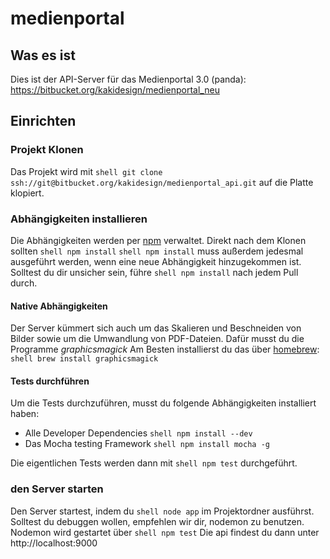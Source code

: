 # medienportal
## Was es ist

Dies ist der API-Server für das Medienportal 3.0 (panda): https://bitbucket.org/kakidesign/medienportal_neu

## Einrichten

### Projekt Klonen
Das Projekt wird mit `shell git clone ssh://git@bitbucket.org/kakidesign/medienportal_api.git` auf die Platte klopiert.

### Abhängigkeiten installieren
Die Abhängigkeiten werden per [npm](http://npmjs.org/) verwaltet. Direkt nach dem Klonen sollten `shell npm install`
`shell npm install` muss außerdem jedesmal ausgeführt werden, wenn eine neue Abhängigkeit hinzugekommen ist.
Solltest du dir unsicher sein, führe `shell npm install` nach jedem Pull durch.

#### Native Abhängigkeiten
Der Server kümmert sich auch um das Skalieren und Beschneiden von Bilder sowie um die Umwandlung von PDF-Dateien. Dafür musst du die Programme *graphicsmagick*
Am Besten installierst du das über [homebrew](http://brew.sh/): `shell brew install graphicsmagick`

#### Tests durchführen
Um die Tests durchzuführen, musst du folgende Abhängigkeiten installiert haben:
- Alle Developer Dependencies
`shell npm install --dev`
- Das Mocha testing Framework
`shell npm install mocha -g`

Die eigentlichen Tests werden dann mit `shell npm test` durchgeführt.

### den Server starten
Den Server startest, indem du `shell node app` im Projektordner ausführst. Solltest du debuggen wollen, empfehlen wir dir, nodemon zu benutzen. Nodemon wird gestartet über `shell npm test`
Die api findest du dann unter http://localhost:9000